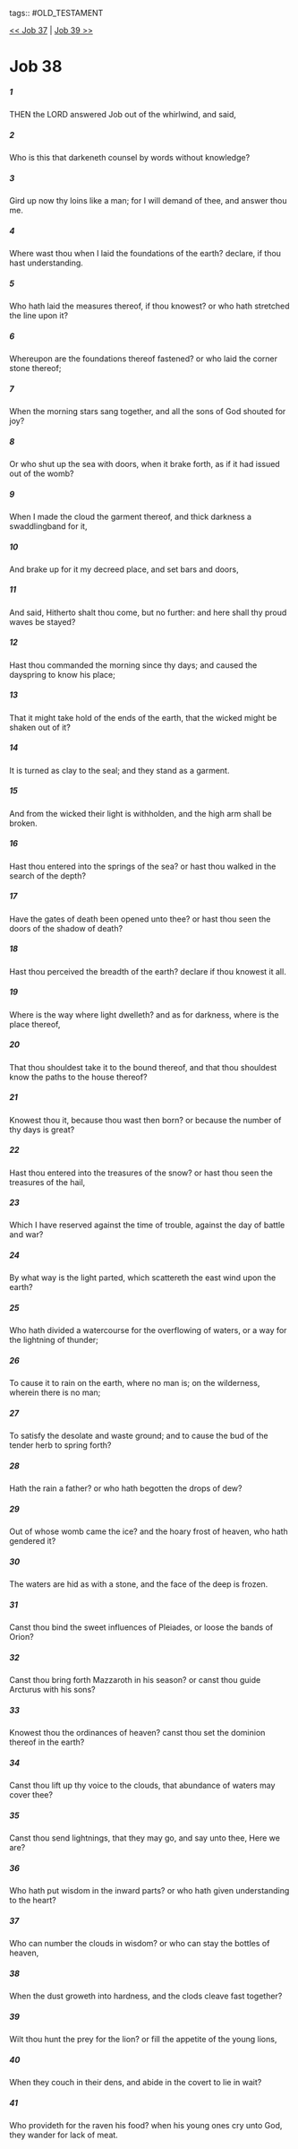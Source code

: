 tags:: #OLD_TESTAMENT

[<< Job 37](OLD_TESTAMENT/18_Job/Job_37.md) | [Job 39 >>](OLD_TESTAMENT/18_Job/Job_39.md)

# Job 38

##### 1

THEN the LORD answered Job out of the whirlwind, and said,

##### 2

Who is this that darkeneth counsel by words without knowledge?

##### 3

Gird up now thy loins like a man; for I will demand of thee, and answer thou me.

##### 4

Where wast thou when I laid the foundations of the earth? declare, if thou hast understanding.

##### 5

Who hath laid the measures thereof, if thou knowest? or who hath stretched the line upon it?

##### 6

Whereupon are the foundations thereof fastened? or who laid the corner stone thereof;

##### 7

When the morning stars sang together, and all the sons of God shouted for joy?

##### 8

Or who shut up the sea with doors, when it brake forth, as if it had issued out of the womb?

##### 9

When I made the cloud the garment thereof, and thick darkness a swaddlingband for it,

##### 10

And brake up for it my decreed place, and set bars and doors,

##### 11

And said, Hitherto shalt thou come, but no further: and here shall thy proud waves be stayed?

##### 12

Hast thou commanded the morning since thy days; and caused the dayspring to know his place;

##### 13

That it might take hold of the ends of the earth, that the wicked might be shaken out of it?

##### 14

It is turned as clay to the seal; and they stand as a garment.

##### 15

And from the wicked their light is withholden, and the high arm shall be broken.

##### 16

Hast thou entered into the springs of the sea? or hast thou walked in the search of the depth?

##### 17

Have the gates of death been opened unto thee? or hast thou seen the doors of the shadow of death?

##### 18

Hast thou perceived the breadth of the earth? declare if thou knowest it all.

##### 19

Where is the way where light dwelleth? and as for darkness, where is the place thereof,

##### 20

That thou shouldest take it to the bound thereof, and that thou shouldest know the paths to the house thereof?

##### 21

Knowest thou it, because thou wast then born? or because the number of thy days is great?

##### 22

Hast thou entered into the treasures of the snow? or hast thou seen the treasures of the hail,

##### 23

Which I have reserved against the time of trouble, against the day of battle and war?

##### 24

By what way is the light parted, which scattereth the east wind upon the earth?

##### 25

Who hath divided a watercourse for the overflowing of waters, or a way for the lightning of thunder;

##### 26

To cause it to rain on the earth, where no man is; on the wilderness, wherein there is no man;

##### 27

To satisfy the desolate and waste ground; and to cause the bud of the tender herb to spring forth?

##### 28

Hath the rain a father? or who hath begotten the drops of dew?

##### 29

Out of whose womb came the ice? and the hoary frost of heaven, who hath gendered it?

##### 30

The waters are hid as with a stone, and the face of the deep is frozen.

##### 31

Canst thou bind the sweet influences of Pleiades, or loose the bands of Orion?

##### 32

Canst thou bring forth Mazzaroth in his season? or canst thou guide Arcturus with his sons?

##### 33

Knowest thou the ordinances of heaven? canst thou set the dominion thereof in the earth?

##### 34

Canst thou lift up thy voice to the clouds, that abundance of waters may cover thee?

##### 35

Canst thou send lightnings, that they may go, and say unto thee, Here we are?

##### 36

Who hath put wisdom in the inward parts? or who hath given understanding to the heart?

##### 37

Who can number the clouds in wisdom? or who can stay the bottles of heaven,

##### 38

When the dust groweth into hardness, and the clods cleave fast together?

##### 39

Wilt thou hunt the prey for the lion? or fill the appetite of the young lions,

##### 40

When they couch in their dens, and abide in the covert to lie in wait?

##### 41

Who provideth for the raven his food? when his young ones cry unto God, they wander for lack of meat.
